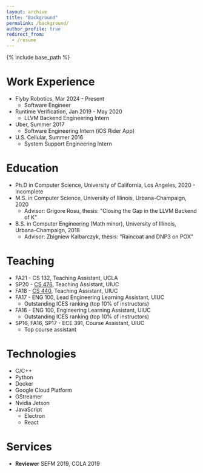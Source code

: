 ```yaml
---
layout: archive
title: "Background"
permalink: /background/
author_profile: true
redirect_from:
  - /resume
---
```


{% include base_path %}

Work Experience
======
* Flyby Robotics, Mar 2024 - Present
  * Software Engineer
* Runtime Verification, Jan 2019 - May 2020
  * LLVM Backend Engineering Intern
* Uber, Summer 2017
  * Software Engineering Intern (iOS Rider App)
* U.S. Cellular, Summer 2016
  * System Support Engineering Intern

Education
======
* Ph.D in Computer Science, University of California, Los Angeles, 2020 - Incomplete
* M.S. in Computer Science, University of Illinois, Urbana-Champaign, 2020
  * Advisor: Grigore Rosu, thesis: "Closing the Gap in the LLVM Backend of K"
* B.S. in Computer Engineering (Math minor), University of Illinois, Urbana-Champaign, 2018
  * Advisor: Zbigniew Kalbarczyk, thesis: "Raincoat and DNP3 on POX"

Teaching
======
* FA21 - CS 132, Teaching Assistant, UCLA
* SP20 - [CS 476](https://courses.engr.illinois.edu/cs476/sp2020/), Teaching Assistant, UIUC
* FA18 - [CS 440](https://courses.engr.illinois.edu/cs440/fa2018/), Teaching Assistant, UIUC
* FA17 - ENG 100, Lead Engineering Learning Assistant, UIUC
  * Outstanding ICES ranking (top 10% of instructors)
* FA16 - ENG 100, Engineering Learning Assistant, UIUC
  * Outstanding ICES ranking (top 10% of instructors)
* SP16, FA16, SP17 - ECE 391, Course Assistant, UIUC
  * Top course assistant

Technologies
======
* C/C++
* Python
* Docker
* Google Cloud Platform
* GStreamer
* Nvidia Jetson
* JavaScript
  * Electron
  * React

Services
======
* **Reviewer** SEFM 2019, COLA 2019
